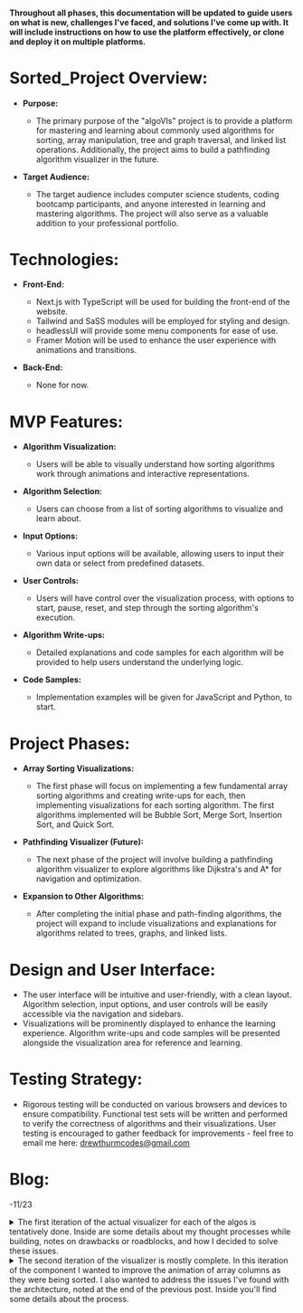 #### Throughout all phases, this documentation will be updated to guide users on what is new, challenges I've faced, and solutions I've come up with. It will include instructions on how to use the platform effectively, or clone and deploy it on multiple platforms.

# Sorted_Project Overview:

- **Purpose:**

  - The primary purpose of the "algoVIs" project is to provide a platform for mastering and learning about commonly used algorithms for sorting, array manipulation, tree and graph traversal, and linked list operations. Additionally, the project aims to build a pathfinding algorithm visualizer in the future.

- **Target Audience:**
  - The target audience includes computer science students, coding bootcamp participants, and anyone interested in learning and mastering algorithms. The project will also serve as a valuable addition to your professional portfolio.

# Technologies:

- **Front-End:**

  - Next.js with TypeScript will be used for building the front-end of the website.
  - Tailwind and SaSS modules will be employed for styling and design.
  - headlessUI will provide some menu components for ease of use.
  - Framer Motion will be used to enhance the user experience with animations and transitions.

- **Back-End:**
  - None for now.

# MVP Features:

- **Algorithm Visualization:**

  - Users will be able to visually understand how sorting algorithms work through animations and interactive representations.

- **Algorithm Selection:**

  - Users can choose from a list of sorting algorithms to visualize and learn about.

- **Input Options:**

  - Various input options will be available, allowing users to input their own data or select from predefined datasets.

- **User Controls:**

  - Users will have control over the visualization process, with options to start, pause, reset, and step through the sorting algorithm's execution.

- **Algorithm Write-ups:**

  - Detailed explanations and code samples for each algorithm will be provided to help users understand the underlying logic.

- **Code Samples:**
  - Implementation examples will be given for JavaScript and Python, to start.

# Project Phases:

- **Array Sorting Visualizations:**

  - The first phase will focus on implementing a few fundamental array sorting algorithms and creating write-ups for each, then implementing visualizations for each sorting algorithm. The first algorithms implemented will be Bubble Sort, Merge Sort, Insertion Sort, and Quick Sort.

- **Pathfinding Visualizer (Future):**

  - The next phase of the project will involve building a pathfinding algorithm visualizer to explore algorithms like Dijkstra's and A\* for navigation and optimization.

- **Expansion to Other Algorithms:**
  - After completing the initial phase and path-finding algorithms, the project will expand to include visualizations and explanations for algorithms related to trees, graphs, and linked lists.

# Design and User Interface:

- The user interface will be intuitive and user-friendly, with a clean layout. Algorithm selection, input options, and user controls will be easily accessible via the navigation and sidebars.
- Visualizations will be prominently displayed to enhance the learning experience. Algorithm write-ups and code samples will be presented alongside the visualization area for reference and learning.

# Testing Strategy:

- Rigorous testing will be conducted on various browsers and devices to ensure compatibility. Functional test sets will be written and performed to verify the correctness of algorithms and their visualizations. User testing is encouraged to gather feedback for improvements - feel free to email me here:
  <drewthurmcodes@gmail.com>

# Blog:

-11/23

<details>

<summary> The first iteration of the actual visualizer for each of the algos is tentatively done. Inside are some details about my thought processes while building, notes on drawbacks or roadblocks, and how I decided to solve these issues. </summary>

- I started by creating functions to generate a list of random numbers, and employed useState to store the generated "sortingArray", and mapped over these values in the jsx to create a column for each.

  - <details>
        <summary> columns code:</summary>
      
      ```typescript
          function ArrayElementNode({ color, label }: { color: string; label: string }) {
            return (
              <div className={`flex h-full w-3 justify-center items-end text-xs ${color}`}>
                <div className="translate-y-6 -rotate-45 text-white">{label}</div>
              </div>
            );
          }

          <div className="flex gap-4 h-1/2 w-full justify-center items-end">
            {sortingArray.map((value: number, idx: number, arr: number[]) => {
              return (
                <div className="array-element-node" style={{ height: value }}>
                  <ArrayElementNode
                    key={idx}
                    label={arr.length < 30 ? ${value} : ""}
                    color={"bg-blue"}
                  />
                </div>
              );
            })}
          </div>

  - [x] While testing I noticed column labels tend to overlap and look ugly when the list is above 30-40 elements.

- With the ability to create a random array of numbers and render them on the screen, the next step would be to implement a version of bubble sort that keeps track of the steps it took to sort the array. For this step I modified traditional bubbleSort to create an auxiliary array called animationFrames. The plan is to push a copy of the sortingArray to animationFrames on each iteration of the inner loop. This would give me a snapshot of the sortingArray's state after every comparison. I could use these captured array states to illustrate the steps taken to sort the input array.

  - <details>
      <summary> bubbleSort code: </summary>

    ```typescript
      generateBubbleSortAnimations(arr: number[]): number[][] {
        const arrayCopy = [...arr];
        const bubbleSortAnimations = []
        let swapped = true;

        while (swapped) {
          swapped = false;
          for (let i = 0; i < arrayCopy.length - 1; i++) {
            if (arrayCopy[i] > arrayCopy[i + 1]) {
              bubbleSortAnimations.push([i, i+1])
              const temp = arrayCopy[i];
              arrayCopy[i] = arrayCopy[i + 1];
              arrayCopy[i + 1] = temp;
              swapped = true;
            }
          }
        } ;

        return bubbleSortAnimations;
      };
    ```

    </details>

  - [x] I realized that this was wasteful, as it would produce an unused animation frame when the numbers being compared are already in order. Also, since I'm only concerned with the positions being changed, I modified it to store the two positions being swapped only when I've made a change.

- The next order of business would be to create a function, handleFrame, which would handle a single animation frame by modifying the currently rendered array elements to reflect the new state of the array. I imagined 3 visual indicators to guide the user through the steps. First, I would change the colors of the elements to be swapped. Next I would swap the style properties and labels of the two elements, and finally I would return them to the default color. I used regular DOM manipulation to achieve all of this, like so:

  - <details>
        <summary> handleFrame code: </summary>

        ```typescript
        const handleFrame = (frameNumber: number, col1: any, col2: any) => {
          let c1h = col1.style.height;
          let c2h = col2.style.height;
          let el1 = col1.firstChild;
          let el2 = col2.firstChild;
          let text = el1.firstChild.innerText;

          if (frameNumber % 3 === 1) {
            el1.style.backgroundColor = "red";
            el2.style.backgroundColor = "purple";
          } else if (frameNumber % 3 === 2) {
            el1.style.backgroundColor = "purple";
            el2.style.backgroundColor = "red";
            el1.firstChild.innerText = el2.firstChild.innerText;
            el2.firstChild.innerText = text;
            col1.style.height = c2h;
            col2.style.height = c1h;
          } else {
            el1.style.backgroundColor = "blue";
            el2.style.backgroundColor = "blue";
          }

          };

          ```

      </details>

- With these steps completed I could begin to put everything together. My plan was to iterate over the animation frames, creating a set of nested timeouts. The higher order timeout would be responsible for grabbing the proper array columns and creating 3 staggered calls to the handleFrame function described above. To start and stop the animations I decided to employ useEffect's dependancy array in conjunction with a slice of local state called "sortingInProgress", which the "Sort" button would manipulate. It's not the most beautiful code, but this is what I came up with for the first iteration:

  - <details>
        <summary> useEffect code:</summary>
      
      ```typescript
        useEffect(() => {
          if (!sortingInProgress) return;
          const animationFrames = generateBubbleSortAnimations(sortingArray);
          for (let i = 0; i < animationFrames.length; i++) {
            setTimeout(() => {
              const arrayElements = document.querySelectorAll(
                ".array-element-node"
              );
              const [pos1, pos2] = animationFrames[i];
              const col1 = arrayElements[pos1];
              const col2 = arrayElements[pos2];
              for (let idx = 1; idx <= 3; idx++) {
                setTimeout(() => {
                  handleFrame(idx, col1, col2);
                }, idx * 15);
              }
            }, i * 45);
          }
        }, [sortingInProgress]);
        ```
    </details>

- Lastly, I made a few simple buttons. One to start the sorting visualization, and one to create / render a new list of values. So. The creation is complete. It works but, even aside from sloppy first-attempt code, there are drawbacks and things that I would like to refactor. Here's what I'd like to address in the next iteration:

  1. The visualization is kind of jarring. It gets the point across, but it's not pretty.
     - _a._ the columns don't move horizontally, they just swap sizes.
     - _b._ since there are no transitions the changes happen instantly.
     - _c._ faster animation speeds make this look like a blur of colors, then it's done - not the desired effect
  2. Once animations start, they cannot be stopped.
     - _b._ it is not possible to pause, rewind or reset back to the original list order.
     - _a._ if a new list is generated during animation, the column values update but the animations continue.

  </details>

<details>

<summary> The second iteration of the visualizer is mostly complete. In this iteration of the component I wanted to improve the animation of array columns as they were being sorted. I also wanted to address the issues I've found with the architecture, noted at the end of the previous post. Inside you'll find some details about the process. </summary>

## Problem 1 - The visualization is jarring. It gets the point across, but it's not pretty.

- The colors and sizes change in 3 sequential steps for each swap, but each step happens instantly... and there's no movement. This is because I'm using regular dom manipulation without any transitions to "animate" the swaps. It's one thing to instantly change two columns' sizes and colors, implying we've made a swap - but I want the columns to actually trade places in front of the user. I needed to rethink my methodology for making a swap. Here are the changes I decided to make:

  - <details>
    <summary> the plan:</summary>

    1. Create a function that will literally swap two elements, instead of updating the columns' styles using vanilla dom manipulation.
    2. Refactor the single column component to be motion.divs inside of a LayoutGroup.
    3. Add a key to each column so framer-motion can keep track of its position.
    4. Swap elements in arrayValues and update columns using the new values.
    5. Framer-motion will handle the columns' animation/movement inside the LayoutGroup.

       - This works because: - React's diffing algorithm recognizes that 'columns' still has all the same elements, just in different positions, so it does not call createElement. Then, because they're not rebuilt, framer-motion will recognize the elements in the LayoutGroup are no longer in the correct places. - Finally framer-motion will animate/translateX the columns to their proper new positions in the rendered layout, effectively illustrating the swap.
       </details>

  - <details>
    <summary> the code:</summary>

    ```javascript
    const SingleArrayColumn = ({ key, value, speed }: SingleColumnProps) => {
      return (
        <motion.div
          key={key}
          layout
          className={`text-center min-w-[30px]`}
          transition={{ duration: speed, type: "spring" }}
        >
          <motion.div layout className="text-emerald-400" style={{ y: -20 }}>
            {value}
          </motion.div>
          <motion.div
            layout
            className="bg-violet-600"
            style={{
              height: `${value}px`,
            }}
          />
        </motion.div>
      );
    };
    ```

    ```javascript
    const createColumns = (array: { id: number, value: number }[]) => {
      return array.map((col) => (
        <SingleArrayColumn
          key={col.id}
          value={col.value}
          speed={ANIMATION_SPEED}
        />
      ));
    };

    const swapColumns = (...pos: number[]) => {
      let [a, b] = pos;
      [arrayValues[a], arrayValues[b]] = [arrayValues[b], arrayValues[a]];
      setColumns(createColumns(arrayValues));
    };
    ```

    </details>

## Problem 2 - Once animations start, they cannot be stopped.

- This is because all of the timeouts are placed onto the message queue synchronously. So even after the array values are changed, or sortingInProgress is toggled to false, handleFrame continues to be called as the timeouts resolve. My first response was to store each timeout id as it was being created in a ref, then clear them using a loop if the "cancel" button was clicked, but I was unsuccessful.

- I decide to look at this from a different angle and try a recursive approach. Here's what I came up with.

  - <details>
    <summary> the plan:</summary>

    1. use useRef to store:

       - animationFramesRef: the array of animation steps taken
       - timeoutRef: the ID of the current pending setTimeout

    2. use useState to store:

       - arrayValues: the list values to be mapped and sorted
       - columns: html elements created by mapping over arrayValues
       - sortingInProgress: used to toggle sorting on or off

    3. create a useEffect that will:

       - call a recursive function, "animateFrames", if sortingInProgress is true
       - return a cleanup function calls clearTimeout on timeoutRef

    4. animateFrames will:

       - create a new timeout whose callback will:
         - remove one frame from the animationFramesRef
         - call a helper function, "swapColumns", passing the removed animation frame
       - update timeoutRef with the new ID

    5. swapColumns will:

       - use the animation frame to swap the elements of "arrayValues"
       - call setArrayValues with the newly mutated array triggering a rerender, and starting the process over
       </details>

  - <details> 
    <summary>the code:</summary>

    ```javascript
    useEffect(() => {
      if (!sortingInProgress) return;
      if (!animationFramesRef.current.length)
        animationFramesRef.current = sortingAlgos["bubbleSort"](arrayValues);
      animateFrames();
      return () => clearTimeout(timeoutRef.current);
    }, [arrayValues, columns, sortingInProgress]);

    const animateFrames = () => {
      timeoutRef.current = setTimeout(() => {
        if (animationFramesRef.current.length)
          swapColumns(...animationFramesRef.current.pop());
      }, ANIMATION_SPEED * 1000);
    };

    const swapColumns = (...pos: number[]) => {
      let [a, b] = pos;
      [arrayValues[a], arrayValues[b]] = [arrayValues[b], arrayValues[a]];
      setColumns(createColumns(arrayValues));
    };
    ```

    </details>

- Users can pause sorting any time, and if the array is reset during sorting then animations stop automatically. Additionally I feel like this code is quite a bit cleaner so I'm happy with the results, for now. The next improvements I'd like to make here would be adding << and >> while sorting is paused. These buttons would "step" through the sort 1 change at a time.

